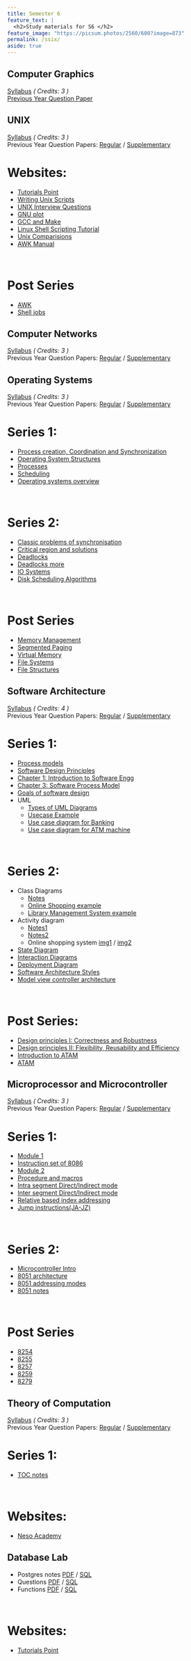 ```yaml
---
title: Semester 6
feature_text: |
  <h2>Study materials for S6 </h2>
feature_image: "https://picsum.photos/2560/600?image=873"
permalink: /ssix/
aside: true
---
```


## **Computer Graphics**
[Syllabus][cg-syll] *( Credits: 3 )*  <br/>
[Previous Year Question Paper][cg-prev]

## **UNIX**
[Syllabus][unix-syll] *( Credits: 3 )*  <br/>
Previous Year Question Papers:  [Regular][unix-prev-1] / [Supplementary][unix-prev-2]
# Websites:
* [Tutorials Point](https://www.tutorialspoint.com/unix/)
* [Writing Unix Scripts](https://web.calpoly.edu/~rasplund/script.html)
* [UNIX Interview Questions](https://linoxide.com/linux-shell-script/shell-scripting-interview-questions-answers/)
* [GNU plot](https://people.duke.edu/~hpgavin/gnuplot.html)
* [GCC and Make](http://www.ntu.edu.sg/home/ehchua/programming/cpp/gcc_make.html)
* [Linux Shell Scripting Tutorial](https://bash.cyberciti.biz/guide/Main_Page)
* [Unix Comparisions](http://tldp.org/LDP/abs/html/comparison-ops.html)
* [AWK Manual](http://www.cs.unibo.it/~renzo/doc/awk/nawkA4.pdf)
<br/>

# Post Series
* [AWK][unix-awk]
* [Shell jobs][unix-shell-jobs]


## **Computer Networks**
[Syllabus][net-syll] *( Credits: 3 )* <br/>
Previous Year Question Papers: [Regular][net-prev-1] / [Supplementary][net-prev-2]

## **Operating Systems**
[Syllabus][os-syll] *( Credits: 3 )*  <br/>
Previous Year Question Papers: [Regular][os-prev-1] / [Supplementary][os-prev-2]
# Series 1:
* [Process creation, Coordination and Synchronization][PCS]
* [Operating System Structures][Section03-Structures]
* [Processes][Section04-Processes4 class]
* [Scheduling][Section05-Scheduling 4clas final]
* [Operating systems overview][operating_systems_overview]
<br/>

# Series 2:
* [Classic problems of synchronisation][os-classic-sync]
* [Critical region and solutions][os-critic]
* [Deadlocks][os-deadlock]
* [Deadlocks more][os-deadlocks-more]
* [IO Systems][os-io-sys]
* [Disk Scheduling Algorithms][os-disk]
<br/>

# Post Series
* [Memory Management][os-mm]
* [Segmented Paging][os-seg-page]
* [Virtual Memory][os-vm]
* [File Systems][os-fs]
* [File Structures][os-fstruct]


## **Software Architecture**
[Syllabus][sof-syll] *( Credits: 4 )* <br/>
Previous Year Question Papers: [Regular][soft-prev-1] / [Supplementary][soft-prev-2]
# Series 1:
* [Process models][process-models]
* [Software Design Principles][soft-design-principles]
* [Chapter 1: Introduction to Software Engg][chap-1]
* [Chapter 3: Software Process Model][chap-3]
* [Goals of software design][goal-soft]
* UML
  * [Types of UML Diagrams][types-UML]
  * [Usecase Example][use-ex]
  * [Use case diagram for Banking][use-bank]
  * [Use case diagram for ATM machine][use-atm]
<br/>

# Series 2:
* Class Diagrams
  * [Notes][soft-class-notes]
  * [Online Shopping example][soft-shop]
  * [Library Management System example][soft-lib]
* Activity diagram
  * [Notes1][activity-diagram]
  * [Notes2][activity-diagram2]
  * Online shopping system [img1][act-shop-img1] / [img2][act-shop-img2]
* [State Diagram][sadp-state]
* [Interaction Diagrams][sadp-interaction]
* [Deployment Diagram][sadp-deploy]
* [Software Architecture Styles][soft-arch-styles]
* [Model view controller architecture][soft-mvc]
<br/>

# Post Series:
* [Design principles I: Correctness and Robustness][sadp-dp-1]
* [Design principles II: Flexibility, Reusability and Efficiency][sadp-dp-2]
* [Introduction to ATAM][atam-sadp]
* [ATAM][sadp-atam]

## **Microprocessor and Microcontroller**
[Syllabus][mic-syll] *( Credits: 3 )*   <br/>
Previous Year Question Papers: [Regular][micro-prev-1] / [Supplementary][micro-prev-2]
# Series 1:
* [Module 1][module_1]
* [Instruction set of 8086][8086-instruction-set]
* [Module 2][module_2]
* [Procedure and macros][macros_ppt]
* [Intra segment Direct/Indirect mode][intra_direct_indirect]
* [Inter segment Direct/Indirect mode][inter_direct_indirect]
* [Relative based index addressing][rel_index_add]
* [Jump instructions(JA-JZ)](http://www.penguin.cz/~literakl/intel/j.html)
<br/>

# Series 2:
* [Microcontroller Intro][microintro]
* [8051 architecture][8051arch]
* [8051 addressing modes][8051add]
* [8051 notes][8051notes]
<br/>

# Post Series
* [8254][micro-8254]
* [8255][micro-8255]
* [8257][micro-8257]
* [8259][micro-8259]
* [8279][micro-8279]

## **Theory of Computation**
[Syllabus][toc-syll] *( Credits: 3 )*  <br/>
Previous Year Question Papers: [Regular][toc-prev-1] / [Supplementary][toc-prev-2]
# Series 1:
* [TOC notes][t-note]
<br/>

# Websites:
* [Neso Academy](https://www.youtube.com/watch?v=58N2N7zJGrQ&list=PLBlnK6fEyqRgp46KUv4ZY69yXmpwKOIev)

## **Database Lab**
* Postgres notes [PDF][dblab-post-pdf] / [SQL][dblab-post-sql]
* Questions [PDF][dblab-ques-pdf] / [SQL][dblab-ques-sql]
* Functions [PDF][dblab-func-pdf] / [SQL][dblab-func-sql]
<br/>

# Websites:
 * [Tutorials Point](https://www.tutorialspoint.com/postgresql/)

[micro-prev-1]: /resources/MICROPROCESSOR/CS305._S5_Dec_17_Regular.pdf
[micro-prev-2]: /resources/MICROPROCESSOR/CS305_S.pdf
[mic-syll]: /resources/MICROPROCESSOR/CS305_Microprocessors_and_microcontrollers.pdf
[8086-instruction-set]: /resources/MICROPROCESSOR/series1/instruction-set-of-8086.pptx
[module_2]: /resources/MICROPROCESSOR/series1/Module_2.pptx
[module_1]: /resources/MICROPROCESSOR/series1/mod1.pptx
[macros_ppt]: /resources/MICROPROCESSOR/series1/procedure_and_macros.ppt
[intra_direct_indirect]: /resources/MICROPROCESSOR/series1/intra_direct_indirect.jpeg
[inter_direct_indirect]: /resources/MICROPROCESSOR/series1/inter_direct_indirect.jpeg
[rel_index_add]: /resources/MICROPROCESSOR/series1/relative_based_index_addressing.jpeg
[microintro]: /resources/MICROPROCESSOR/series2/microcontroller_intro.pptx
[8051arch]: /resources/MICROPROCESSOR/series2/8051arch.ppt
[8051add]: /resources/MICROPROCESSOR/series2/addressingmodes8051.ppt
[8051notes]: /resources/MICROPROCESSOR/series2/8051mc-notes-121004121921-phpapp01.pdf
[micro-8255]: /resources/MICROPROCESSOR/series2/8255.ppt
[micro-8259]: /resources/MICROPROCESSOR/series2/8259.ppt
[micro-8257]: /resources/MICROPROCESSOR/series2/8257_DMA_Controller.pptx
[micro-8279]: /resources/MICROPROCESSOR/series2/8279b.pptx
[micro-8254]: /resources/MICROPROCESSOR/8254.pptx


[os-prev-1]: /resources/OS/IT305-A.pdf
[os-prev-2]: /resources/OS/IT305_S.pdf
[os-syll]: /resources/OS/IT305_Operating_systems.pdf
[PCS]: /resources/OS/series1/processcreation_coorporation_synchronization.ppt
[Section03-Structures]: /resources/OS/series1/Section03-Structures.ppt
[Section04-Processes4 class]: /resources/OS/series1/Section04-Processes4_class.ppt
[Section05-Scheduling 4clas final]: /resources/OS/series1/Section05-Scheduling_4clas_final.ppt
[operating_systems_overview]: /resources/OS/series1/operating_systems_overview.ppt
[os-classic-sync]: /resources/OS/series2/Classic_problems_of_synchronisation.ppt
[os-critic]: /resources/OS/series2/Critical_region_and_solutions-Sync1.ppt
[os-deadlock]: /resources/OS/series2/Section07-Deadlocks.ppt
[os-io-sys]: /resources/OS/series2/Section12-IO_Systems.ppt
[os-disk]: /resources/OS/series2/Disk_Scheduling_Algorithms-GeeksforGeeks.pdf
[os-deadlocks-more]: /resources/OS/series2/Section07-Deadlocks-more.ppt
[os-vm]: /resources/OS/series2/Section09-Virtual_Memory.ppt
[os-fs]: /resources/OS/series2/Section10-File_Systems.ppt
[os-mm]: /resources/OS/series2/Section08-Memory_Management_4_class.ppt
[os-fstruct]: /resources/OS/series2/Section11-File_Struct.ppt
[os-seg-page]: /resources/OS/series2/Segmented_PAGING.pdf

[soft-prev-1]: /resources/SOFTWARE/IT_301.pdf
[soft-prev-2]: /resources/SOFTWARE/IT301_S.pdf
[soft-class-notes]: /resources/SOFTWARE/series2/class_diagrams.docx
[soft-shop]: /resources/SOFTWARE/series2/class-example-online-shopping-domain.png
[soft-lib]: /resources/SOFTWARE/series2/library-management-system-7-638.jpg
[sof-syll]: /resources/SOFTWARE/IT301_Software_Architecture_and_Design_Patterns.pdf
[process-models]: /resources/SOFTWARE/series1/Process_models.pptx
[soft-design-principles]: /resources/SOFTWARE/series1/Software_design_principles_new.pptx
[chap-1]: /resources/SOFTWARE/series1/Chapter_01.pdf
[chap-3]: /resources/SOFTWARE/series1/Chapter_3_Software_Process_Model.ppt
[goal-soft]: /resources/SOFTWARE/series1/Goals_of_software_design.docx
[types-UML]: /resources/SOFTWARE/series1/Types_of_UML_Diagrams.pdf
[use-ex]: /resources/SOFTWARE/series1/usecase_example.docx
[use-bank]: /resources/SOFTWARE/series1/banking_usecase.jpg
[use-atm]: /resources/SOFTWARE/series1/atm_usecase.png
[activity-diagram]: /resources/SOFTWARE/series2/activity_diagrams.ppt
[act-shop-img1]: /resources/SOFTWARE/series2/act-diag-img1.jpeg
[act-shop-img2]: /resources/SOFTWARE/series2/act-diag-img2.jpeg
[sadp-state]: /resources/SOFTWARE/series2/6-States,_Actions,_&_Activities.pdf
[soft-arch-styles]: /resources/SOFTWARE/series2/sw_arch_styles_new.pptx
[soft-mvc]: /resources/SOFTWARE/series2/MVC.ppt
[sadp-interaction]: /resources/SOFTWARE/series2/Interaction_Diagrams.pptx
[sadp-deploy]: /resources/SOFTWARE/series2/deployment-diagram.pdf
[activity-diagram2]: /resources/SOFTWARE/series2/Activity_diagram_notes.pdf
[sadp-dp-1]: /resources/SOFTWARE/series2/4_Design_Principles_I.pdf
[sadp-dp-2]: /resources/SOFTWARE/series2/5_Design_Principles_II.pdf
[atam-sadp]: /resources/SOFTWARE/series2/IntroductionATAM.pdf
[sadp-atam]: /resources/SOFTWARE/series2/ATAM-.pdf

[net-syll]: /resources/NETWORKS/IT307_Computer_Networks.pdf
[net-prev-1]: /resources/NETWORKS/IT_307Semester-5.pdf
[net-prev-2]: /resources/NETWORKS/IT307_S.pdf


[toc-prev-1]: /resources/TOC/IT303._S5_Dec_17_Regular.pdf
[toc-prev-2]: /resources/TOC/IT303_S.pdf
[toc-syll]: /resources/TOC/IT303_Theory_of_Computation.pdf
[t-note]: /resources/TOC/series1/TOC_notes.doc

[cg-syll]: /resources/GRAPHICS/IT367_ComputerGraphics_&_Multimedia.pdf
[cg-prev]: /resources/GRAPHICS/IT_367_Computer_Graphics_Semester-5_Dec-17.pdf

[dblab-post-pdf]: /resources/DB-LAB/dblab.pdf
[dblab-post-sql]: /resources/DB-LAB/dblab.sql
[dblab-ques-pdf]: /resources/DB-LAB/DBLabQns3,4,5,6.pdf
[dblab-ques-sql]: /resources/DB-LAB/DBLabQns3,4,5,6.sql
[dblab-func-pdf]: /resources/DB-LAB/functions.pdf
[dblab-func-sql]: /resources/DB-LAB/functions.sql

[unix-syll]: /resources/UNIX/IT363_Unix_Shell_Programming.pdf
[unix-prev-1]: /resources/UNIX/Unix_Shell_Programming.pdf
[unix-prev-2]: /resources/UNIX/IT363_S.pdf
[unix-awk]: /resources/UNIX/awk.pptx
[unix-shell-jobs]: /resources/UNIX/shell-jobs.ppt
